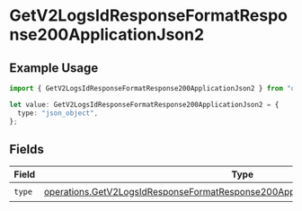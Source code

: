 # GetV2LogsIdResponseFormatResponse200ApplicationJson2

## Example Usage

```typescript
import { GetV2LogsIdResponseFormatResponse200ApplicationJson2 } from "orq-poc-typescript-multi-env-version/models/operations";

let value: GetV2LogsIdResponseFormatResponse200ApplicationJson2 = {
  type: "json_object",
};
```

## Fields

| Field                                                                                                                                                                              | Type                                                                                                                                                                               | Required                                                                                                                                                                           | Description                                                                                                                                                                        |
| ---------------------------------------------------------------------------------------------------------------------------------------------------------------------------------- | ---------------------------------------------------------------------------------------------------------------------------------------------------------------------------------- | ---------------------------------------------------------------------------------------------------------------------------------------------------------------------------------- | ---------------------------------------------------------------------------------------------------------------------------------------------------------------------------------- |
| `type`                                                                                                                                                                             | [operations.GetV2LogsIdResponseFormatResponse200ApplicationJSONResponseBody2Type](../../models/operations/getv2logsidresponseformatresponse200applicationjsonresponsebody2type.md) | :heavy_check_mark:                                                                                                                                                                 | N/A                                                                                                                                                                                |